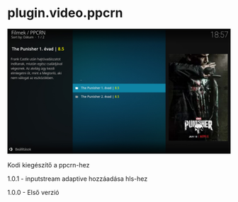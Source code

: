 # plugin.video.ppcrn
![Logo](resources/screenshots/screenshot-2.jpg)

Kodi kiegészítő a ppcrn-hez

1.0.1 - inputstream adaptive hozzáadása hls-hez

1.0.0 - Első verzió
